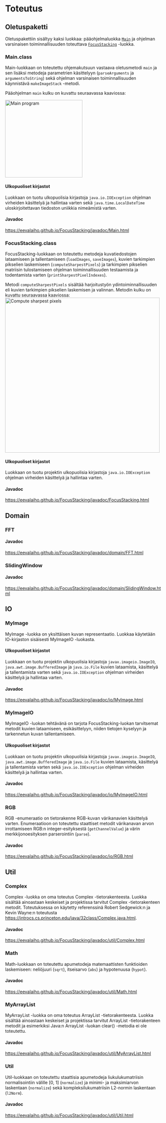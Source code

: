 # Toteutus

## Oletuspaketti

Oletuspakettiin sisältyy kaksi luokkaa: pääohjelmaluokka <a href="#Main">```Main```</a> ja ohjelman varsinaisen toiminnallisuuden toteuttava <a href="#FocusStacking">```FocusStacking```</a> -luokka. 

<a name="Main"></a>
### Main.class

Main-luokkaan on toteutettu ohjemakutsuun vastaava oletusmetodi ```main``` ja sen lisäksi metodeja parametrien käsittelyyn (```parseArguments``` ja ```argumentsToString```) sekä ohjelman varsinaisen toiminnallisuuden käynnistävä ```makeImageStack``` -metodi. 

Pääohjelman ```main``` kulku on kuvattu seuraavassa kaaviossa:

<a name="paaohjelma"></a>
<img src="./diagrams/main.png" alt="Main program" width="250px"/>

#### Ulkopuoliset kirjastot

Luokkaan on tuotu ulkopuolisia kirjastoja ```java.io.IOException``` ohjelman virheiden käsittelyä ja hallintaa varten  sekä ```java.time.LocalDateTime``` uloskirjoitettavan tiedoston uniikkia nimeämistä varten.

#### Javadoc
https://eevalaiho.github.io/FocusStacking/javadoc/Main.html

<a name="FocusStacking"></a>
### FocusStacking.class

FocusStacking-luokkaan on toteutettu metodeja kuvatiedostojen lataamiseen ja tallentamiseen (```loadImages```, ```saveImages```), kuvien tarkimpien pikselien laskemiseen (```computeSharpestPixels```) ja tarkimpien pikselien matriisin tulostamiseen ohjelman toiminnallisuuden testaamista ja todentamista varten (```printSharpestPixelIndexes```).

Metodi ```computeSharpestPixels``` sisältää harjoitustyön ydintoiminnallisuuden eli kuvien tarkimpien pikselien laskemisen ja valinnan. Metodin kulku on kuvattu seuraavassa kaaviossa:
<a name="tarkimman"></a>
<img src="./diagrams/sharpest.png" alt="Compute sharpest pixels" width="500px"/>

#### Ulkopuoliset kirjastot

Luokkaan on tuotu projektin ulkopuolisia kirjastoja ```java.io.IOException``` ohjelman virheiden käsittelyä ja hallintaa varten.

#### Javadoc
https://eevalaiho.github.io/FocusStacking/javadoc/FocusStacking.html

## Domain

### FFT

#### Javadoc
https://eevalaiho.github.io/FocusStacking/javadoc/domain/FFT.html

### SlidingWindow

#### Javadoc
https://eevalaiho.github.io/FocusStacking/javadoc/domain/SlidingWindow.html

## IO

### MyImage

MyImage -luokka on yksittäisen kuvan representaatio. Luokkaa käytetään IO-kirjaston sisäisesti MyImageIO -luokasta.

#### Ulkopuoliset kirjastot

Luokkaan on tuotu projektin ulkopuolisia kirjastoja ```javax.imageio.ImageIO```, ```java.awt.image.BufferedImage``` ja ```java.io.File``` kuvien lataamista, käsittelyä ja tallentamista varten sekä ```java.io.IOException``` ohjelman virheiden käsittelyä ja hallintaa varten.

#### Javadoc
https://eevalaiho.github.io/FocusStacking/javadoc/io/MyImage.html

### MyImageIO

MyImageIO -luokan tehtävänä on tarjota FocusStacking-luokan tarvitsemat metodit kuvien lataamiseen, esikäsittelyyn, niiden tietojen kyselyyn ja tarkennetun kuvan tallentamiseen. 

#### Ulkopuoliset kirjastot

Luokkaan on tuotu projektin ulkopuolisia kirjastoja ```javax.imageio.ImageIO```, ```java.awt.image.BufferedImage``` ja ```java.io.File``` kuvien lataamista, käsittelyä ja tallentamista varten sekä ```java.io.IOException``` ohjelman virheiden käsittelyä ja hallintaa varten.

#### Javadoc
https://eevalaiho.github.io/FocusStacking/javadoc/io/MyImageIO.html

### RGB

RGB -enumeraatio on tietorakenne RGB-kuvan värikanavien käsittelyä varten. Enumeraatioon on toteutettu staattiset metodit värikanavan arvon irrottamiseen RGB:n integer-esityksestä (```getChannelValue```) ja värin merkkijonoesityksen parserointiin (```parse```). 

#### Javadoc
https://eevalaiho.github.io/FocusStacking/javadoc/io/RGB.html


## Util

### Complex

Complex -luokka on oma toteutus Complex -tietorakenteesta. Luokka sisältää ainoastaan keskeiset ja projektissa tarvitut Complex -tietorakenteen metodit. Toteutuksessa on käytetty referenssinä Robert Sedgewick:n ja Kevin Wayne:n toteutusta https://introcs.cs.princeton.edu/java/32class/Complex.java.html. 

#### Javadoc
https://eevalaiho.github.io/FocusStacking/javadoc/util/Complex.html

### Math

Math-luokkaan on toteutettu apumetodeja matemaattisten funktioiden laskemiseen: neliöjuuri (```sqrt```), itseisarvo  (```abs```) ja hypotenuusa (```hypot```). 

#### Javadoc
https://eevalaiho.github.io/FocusStacking/javadoc/util/Math.html

### MyArrayList

MyArrayList -luokka on oma toteutus ArrayList -tietorakenteesta. Luokka sisältää ainoastaan keskeiset ja projektissa tarvitut ArrayList -tietorakenteen metodit ja esimerkiksi Java:n ArrayList -luokan clear() -metodia ei ole toteutettu. 

#### Javadoc
https://eevalaiho.github.io/FocusStacking/javadoc/util/MyArrayList.html

### Util

Util-luokkaan on toteutettu staattisia apumetodeja liukulukumatriisin normalisointiin välille \[0, 1] (```normalize```) ja minimi- ja maksimiarvon laskentaan (```normalize```) sekä kompleksilukumatriisin L2-normin laskentaan (```l2Norm```). 

#### Javadoc
https://eevalaiho.github.io/FocusStacking/javadoc/util/Util.html
